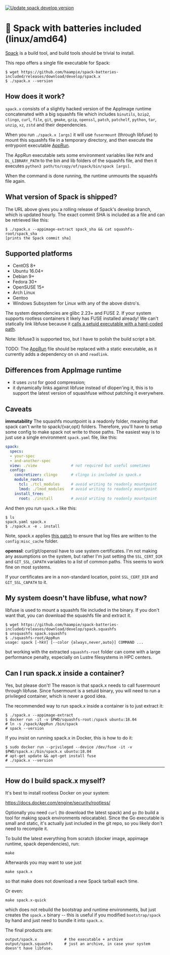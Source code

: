 [![Update spack develop version](https://github.com/haampie/spack-batteries-included/actions/workflows/update-spack.yaml/badge.svg?branch=master)](https://github.com/haampie/spack-batteries-included/actions/workflows/update-spack.yaml)

# 🔋 Spack with batteries included (linux/amd64)

[Spack](https://github.com/spack/spack) is a build tool, and build tools should be trivial to install.

This repo offers a single file executable for Spack:

```console
$ wget https://github.com/haampie/spack-batteries-included/releases/download/develop/spack.x
$ ./spack.x --version
```

## How does it work?
`spack.x` consists of a slightly hacked version of the AppImage runtime concatenated
with a big squashfs file which includes `binutils`, `bzip2`, `clingo`, `curl`, `file`,
`git`, `gmake`, `gzip`, `openssl`, `patch`, `patchelf`, `python`, `tar`, `unzip`, `xz`,
`zstd` and their dependencies.

When you run `./spack.x [args]` it will use `fusermount` (through libfuse) to
mount this squashfs file in a temporary directory, and then execute the
entrypoint executable [AppRun](bootstrap-spack/AppRun).

The AppRun executable sets some environment variables like `PATH` and
`DL_LIBRARY_PATH` to the bin and lib folders of the squashfs file, and then it
executes `python3 path/to/copy/of/spack/bin/spack [args]`.

When the command is done running, the runtime unmounts the squashfs file again.

## What version of Spack is shipped?

The URL above gives you a rolling release of Spack's develop branch, which is updated
hourly. The exact commit SHA is included as a file and can be retrieved like this:

```console
$ ./spack.x --appimage-extract spack_sha && cat squashfs-root/spack_sha
[prints the Spack commit sha]
```

## Supported platforms

- CentOS 8+
- Ubuntu 16.04+
- Debian 9+
- Fedora 30+
- OpenSUSE 15+
- Arch Linux
- Gentoo
- Windows Subsystem for Linux with any of the above distro's.

The system dependencies are glibc 2.23+ and FUSE 2. If your system supports
rootless containers it likely has FUSE installed already! We can't statically
link libfuse because it [calls a setuid executable with a hard-coded path](https://github.com/libfuse/libfuse/blob/f4eaff6af0be41f48368213bd72161c2c092a50f/lib/mount.c#L117-L121).

Note: libfuse3 is supported too, but I have to polish the build script a bit.

TODO: The [AppRun](bootstrap-spack/AppRun) file should be replaced with a static executable, as it currently adds a dependency on `sh` and `readlink`.

## Differences from AppImage runtime
- it uses `zstd` for good compression;
- it dynamically links against libfuse instead of dlopen'ing it, this is
  to support the latest version of squashfuse without patching it everywhere.


## Caveats
**immutability** The squashfs mountpoint is a readonly folder, meaning that
spack can't write to spack/{var,opt} folders. Therefore, you'll have to setup
some config to make spack not write to those paths. The easiest way is to just
use a single environment `spack.yaml` file, like this:

```yaml
spack:
  specs:
  - your-spec
  - and-another-spec
  view: ./view               # not required but useful sometimes
  config:
    concretizer: clingo      # clingo is included in spack.x
    module_roots:
      tcl: ./tcl_modules     # avoid writing to readonly mountpoint
      lmod: ./lmod_modules   # avoid writing to readonly mountpoint
    install_tree:
      root: ./install        # avoid writing to readonly mountpoint
```

And then you run `spack.x` like this:

```console
$ ls
spack.yaml spack.x
$ ./spack.x -e . install
```

Note, spack.x applies [this patch](https://github.com/spack/spack/pull/20158/)
to ensure that log files are written to the `config:misc_cache` folder.

**openssl**: curl/git/openssl have to use system certificates. I'm not making any
assumptions on the system, but rather I'm just setting the `SSL_CERT_DIR`
and `GIT_SSL_CAPATH` variables to a list of common paths. This seems to work fine
on most systems.

If your certificates are in a non-standard location, point `SSL_CERT_DIR`
and `GIT_SSL_CAPATH` to it.

## My system doesn't have libfuse, what now?

libfuse is used to mount a squashfs file included in the binary. If you don't
want that, you can download the squashfs file and extract it.

```
$ wget https://github.com/haampie/spack-batteries-included/releases/download/develop/spack.squashfs
$ unsquashfs spack.squashfs
$ ./squashfs-root/AppRun 
usage: spack [-hkV] [--color {always,never,auto}] COMMAND ...
```

but working with the extracted `squashfs-root` folder can come with a large
performance penalty, especially on Lustre filesystems in HPC centers.

## Can I run spack.x inside a container?

Yes, but please don't! The reason is that spack.x needs to call fusermount
through libfuse. Since fusermount is a setuid binary, you will need to run a
privileged container, which is never a good idea.

The recommended way to run spack.x inside a container is to just extract it:

```console
$ ./spack.x --appimage-extract
$ docker run -it -v $PWD/squashfs-root:/spack ubuntu:18.04
# ln -s /spack/AppRun /bin/spack
# spack --version
```

If you insist on running spack.x in Docker, this is how to do it:

```console
$ sudo docker run --privileged --device /dev/fuse -it -v $PWD/spack.x:/bin/spack.x ubuntu:18.04
# apt-get update && apt-get install fuse
# ./spack.x --version
```

--------------------------------------------------------------------------------

## How do I build spack.x myself?

It's best to install rootless Docker on your system:

https://docs.docker.com/engine/security/rootless/

Optionally you need `curl` (to download the latest spack) and `go` (to build a
tool for making spack environments relocatable). Since the Go executable is small
and static, it's actually just included in the git repo, so you likely don't need
to recompile it.

To build the latest everything from scratch (docker image, appimage runtime,
spack dependencies), run:

```console
make
```

Afterwards you may want to use just

```console
make spack.x
```

so that make does not download a new Spack tarball each time.

Or even:

```console
make spack.x-quick
```

which does not rebuild the bootstrap and runtime environments, but just creates
the `spack.x` binary -- this is useful if you modified `bootstrap/spack` by
hand and just need to bundle it into `spack.x`.

The final products are:

```
output/spack.x            # the executable + archive
output/spack.squashfs     # just an archive, in case your system doesn't have libfuse.
```
